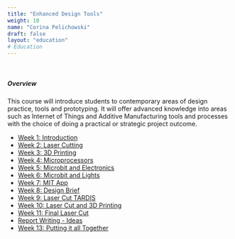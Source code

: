 ```yaml
---
title: "Enhanced Design Tools"
weight: 10
name: "Corina Pelichowski"
draft: false
layout: "education"
# Education
---
```

<br>
<div class="container">
    <h5>Overview</h5>
    <p>
        This course will introduce students to contemporary areas of design practice, tools and prototyping. It will offer advanced knowledge into areas such as Internet of Things and Additive Manufacturing tools and processes with the choice of doing a practical or strategic project outcome.
    </p>
    <ul class="master-design-links">
         <a href="/master-of-design/enhanced-design-tools/week-1-intro"><li>Week 1: Introduction</li></a>
         <a href="/master-of-design/enhanced-design-tools/week-2-laser"><li>Week 2: Laser Cutting</li></a>
         <a href="/master-of-design/enhanced-design-tools/week-1-intro"><li>Week 3: 3D Printing</li></a>
         <a href="/master-of-design/enhanced-design-tools/week-1-intro"><li>Week 4: Microprocessors</li></a>
         <a href="/master-of-design/enhanced-design-tools/week-1-intro"><li>Week 5: Microbit and Electronics</li></a>
         <a href="/master-of-design/enhanced-design-tools/week-1-intro"><li>Week 6: Microbit and Lights</li></a>
         <a href="/master-of-design/enhanced-design-tools/week-1-intro"><li>Week 7: MIT App</li></a>
         <a href="/master-of-design/enhanced-design-tools/week-1-intro"><li>Week 8: Design Brief</li></a>
         <a href="/master-of-design/enhanced-design-tools/week-1-intro"><li>Week 9: Laser Cut TARDIS</li></a>
         <a href="/master-of-design/enhanced-design-tools/week-1-intro"><li>Week 10: Laser Cut and 3D Printing</li></a>
         <a href="/master-of-design/enhanced-design-tools/week-1-intro"><li>Week 11: Final Laser Cut</li></a>
         <a href="/master-of-design/enhanced-design-tools/week-1-intro"><li>Report Writing - Ideas</li></a>
         <a href="/master-of-design/enhanced-design-tools/week-1-intro"><li>Week 13: Putting it all Together</li></a>
    </ul>
</div>